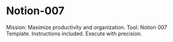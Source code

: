 # Notion-007
Mission: Maximize productivity and organization. Tool: Notion 007 Template. Instructions included. Execute with precision.
